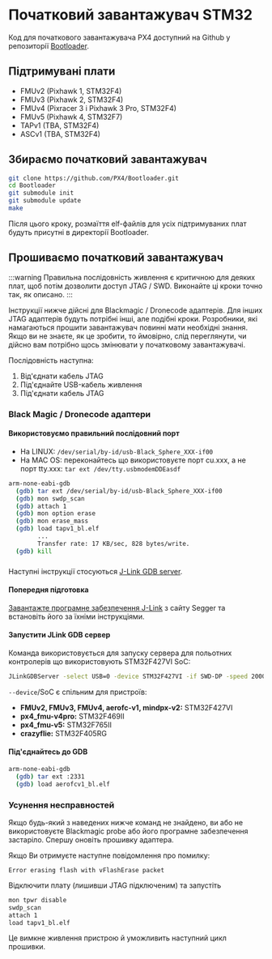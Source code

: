 # Початковий завантажувач STM32

Код для початкового завантажувача PX4 доступний на Github у репозиторії [Bootloader](https://github.com/px4/bootloader).

## Підтримувані плати

* FMUv2 (Pixhawk 1, STM32F4)
* FMUv3 (Pixhawk 2, STM32F4)
* FMUv4 (Pixracer 3 і Pixhawk 3 Pro, STM32F4)
* FMUv5 (Pixhawk 4, STM32F7)
* TAPv1 (TBA, STM32F4)
* ASCv1 (TBA, STM32F4)

## Збираємо початковий завантажувач

```sh
git clone https://github.com/PX4/Bootloader.git
cd Bootloader
git submodule init
git submodule update
make
```

Після цього кроку, розмаїття elf-файлів для усіх підтримуваних плат будуть присутні в директорії Bootloader.

## Прошиваємо початковий завантажувач

:::warning
Правильна послідовність живлення є критичною для деяких плат, щоб потім дозволити доступ JTAG / SWD. Виконайте ці кроки точно так, як описано. 
:::

Інструкції нижче дійсні для Blackmagic / Dronecode адаптерів. Для інших JTAG адаптерів будуть потрібні інші, але подібні кроки. Розробники, які намагаються прошити завантажувач повинні мати необхідні знання. Якщо ви не знаєте, як це зробити, то ймовірно, слід переглянути, чи дійсно вам потрібно щось змінювати у початковому завантажувачі.

Послідовність наступна:
1. Від'єднати кабель JTAG
1. Під'єднайте USB-кабель живлення
1. Під'єднати кабель JTAG

### Black Magic / Dronecode адаптери

#### Використовуємо правильний послідовний порт

* На LINUX: `/dev/serial/by-id/usb-Black_Sphere_XXX-if00`
* На MAC OS: переконайтесь що використовуєте порт cu.xxx, а не порт tty.xxx: `tar ext /dev/tty.usbmodemDDEasdf`

```sh
arm-none-eabi-gdb
  (gdb) tar ext /dev/serial/by-id/usb-Black_Sphere_XXX-if00
  (gdb) mon swdp_scan
  (gdb) attach 1
  (gdb) mon option erase
  (gdb) mon erase_mass
  (gdb) load tapv1_bl.elf
        ...
        Transfer rate: 17 KB/sec, 828 bytes/write.
  (gdb) kill
```

###

Наступні інструкції стосуються [J-Link GDB server](https://www.segger.com/jlink-gdb-server.html).

#### Попередня підготовка

[Завантажте програмне забезпечення J-Link](https://www.segger.com/downloads/jlink) з сайту Segger та встановіть його за їхніми інструкціями.

#### Запустити JLink GDB сервер

Команда використовується для запуску сервера для польотних контролерів що використовують STM32F427VI SoC:

```sh
JLinkGDBServer -select USB=0 -device STM32F427VI -if SWD-DP -speed 20000
```

`--device`/SoC є спільним для пристроїв:

* **FMUv2, FMUv3, FMUv4, aerofc-v1, mindpx-v2:** STM32F427VI
* **px4_fmu-v4pro:** STM32F469II
* **px4_fmu-v5:** STM32F765II
* **crazyflie:** STM32F405RG


#### Під'єднайтесь до GDB

```sh
arm-none-eabi-gdb
  (gdb) tar ext :2331
  (gdb) load aerofcv1_bl.elf
```

### Усунення несправностей

Якщо будь-який з наведених нижче команд не знайдено, ви або не використовуєте Blackmagic probe або його програмне забезпечення застаріло. Спершу оновіть прошивку адаптера.

Якщо Ви отримуєте наступне повідомлення про помилку:
```
Error erasing flash with vFlashErase packet
```

Відключити плату (лишивши JTAG підключеним) та запустіть

```sh
mon tpwr disable
swdp_scan
attach 1
load tapv1_bl.elf
```
Це вимкне живлення пристрою й уможливить наступний цикл прошивки.
